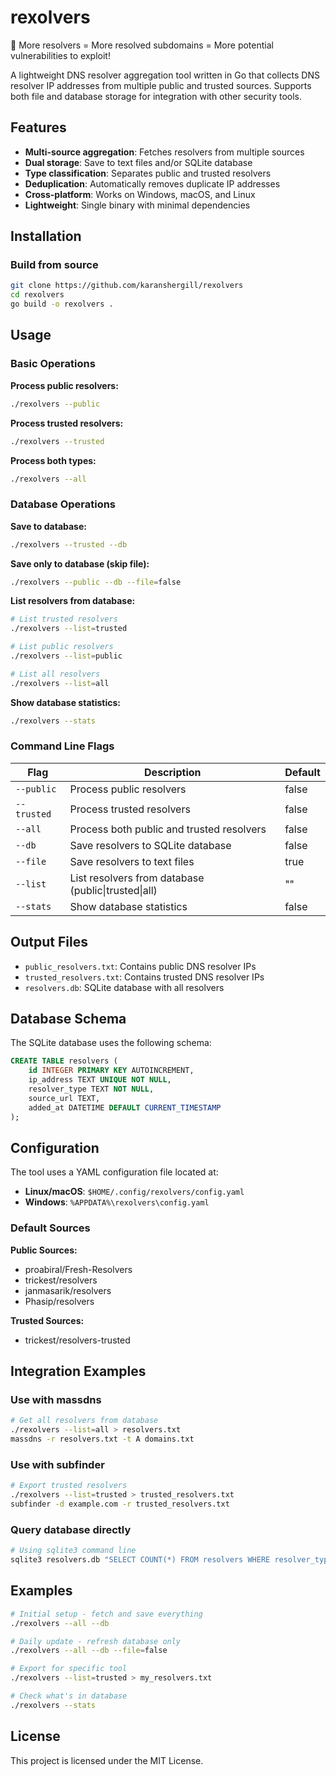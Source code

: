 # rexolvers

🚀 More resolvers = More resolved subdomains = More potential vulnerabilities to exploit!

A lightweight DNS resolver aggregation tool written in Go that collects DNS resolver IP addresses from multiple public and trusted sources. Supports both file and database storage for integration with other security tools.

## Features

- **Multi-source aggregation**: Fetches resolvers from multiple sources
- **Dual storage**: Save to text files and/or SQLite database
- **Type classification**: Separates public and trusted resolvers
- **Deduplication**: Automatically removes duplicate IP addresses
- **Cross-platform**: Works on Windows, macOS, and Linux
- **Lightweight**: Single binary with minimal dependencies

## Installation

### Build from source
```bash
git clone https://github.com/karanshergill/rexolvers
cd rexolvers
go build -o rexolvers .
```

## Usage

### Basic Operations

**Process public resolvers:**
```bash
./rexolvers --public
```

**Process trusted resolvers:**
```bash
./rexolvers --trusted
```

**Process both types:**
```bash
./rexolvers --all
```

### Database Operations

**Save to database:**
```bash
./rexolvers --trusted --db
```

**Save only to database (skip file):**
```bash
./rexolvers --public --db --file=false
```

**List resolvers from database:**
```bash
# List trusted resolvers
./rexolvers --list=trusted

# List public resolvers
./rexolvers --list=public

# List all resolvers
./rexolvers --list=all
```

**Show database statistics:**
```bash
./rexolvers --stats
```

### Command Line Flags

| Flag | Description | Default |
|------|-------------|---------|
| `--public` | Process public resolvers | false |
| `--trusted` | Process trusted resolvers | false |
| `--all` | Process both public and trusted resolvers | false |
| `--db` | Save resolvers to SQLite database | false |
| `--file` | Save resolvers to text files | true |
| `--list` | List resolvers from database (public\|trusted\|all) | "" |
| `--stats` | Show database statistics | false |

## Output Files

- `public_resolvers.txt`: Contains public DNS resolver IPs
- `trusted_resolvers.txt`: Contains trusted DNS resolver IPs
- `resolvers.db`: SQLite database with all resolvers

## Database Schema

The SQLite database uses the following schema:

```sql
CREATE TABLE resolvers (
    id INTEGER PRIMARY KEY AUTOINCREMENT,
    ip_address TEXT UNIQUE NOT NULL,
    resolver_type TEXT NOT NULL,
    source_url TEXT,
    added_at DATETIME DEFAULT CURRENT_TIMESTAMP
);
```

## Configuration

The tool uses a YAML configuration file located at:
- **Linux/macOS**: `$HOME/.config/rexolvers/config.yaml`
- **Windows**: `%APPDATA%\rexolvers\config.yaml`

### Default Sources

**Public Sources:**
- proabiral/Fresh-Resolvers
- trickest/resolvers
- janmasarik/resolvers
- Phasip/resolvers

**Trusted Sources:**
- trickest/resolvers-trusted

## Integration Examples

### Use with massdns
```bash
# Get all resolvers from database
./rexolvers --list=all > resolvers.txt
massdns -r resolvers.txt -t A domains.txt
```

### Use with subfinder
```bash
# Export trusted resolvers
./rexolvers --list=trusted > trusted_resolvers.txt
subfinder -d example.com -r trusted_resolvers.txt
```

### Query database directly
```bash
# Using sqlite3 command line
sqlite3 resolvers.db "SELECT COUNT(*) FROM resolvers WHERE resolver_type='trusted';"
```

## Examples

```bash
# Initial setup - fetch and save everything
./rexolvers --all --db

# Daily update - refresh database only
./rexolvers --all --db --file=false

# Export for specific tool
./rexolvers --list=trusted > my_resolvers.txt

# Check what's in database
./rexolvers --stats
```

## License

This project is licensed under the MIT License.

